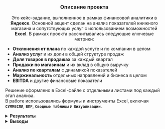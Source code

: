 <h3 align="center">Описание проекта</h3>
<p align="center">
Это кейс-задание, выполненное в рамках финансовой аналитики в <strong>Яндексе</strong>.  
Основной акцент сделан на анализ показателей книжного магазина и сопутствующих услуг с использованием возможностей <strong>Excel</strong>.
В рамках проекта рассчитывались следующие ключевые метрики:
  
- **Отклонения от плана** по каждой услуге и по компании в целом  
- **Анализ услуг** и их доли в общей структуре продаж  
- **Доля товаров в продажах** за каждый квартал  
- **Продажи по магазинам** и их вклад в общую выручку  
- **Анализ по кварталам** с динамикой показателей  
- **Маржинальность** отдельных направлений и бизнеса в целом  
- **EBITDA** и другие финансовые показатели

Решение оформлено в Excel-файле с отдельными листами под каждый этап анализа.  
В работе использовались формулы и инструменты Excel, включая **`СУММЕСЛИ`**, **`ВПР`**, **`Сводные таблицы`** и **`Визуализации`**.
</p>


<details>
<summary><strong>Результаты</strong></summary>

  
<summary><strong>Задание 1: Расчёт текущего и прогнозируемого отклонения от плана по каждой услуге и по компании в целом</strong></summary>

В этом задании необходимо рассчитать:
- **Текущее отклонение от плана** (факт – план)
- **Прогнозируемое отклонение** на основе текущих темпов
- Показатели рассчитываются **по каждой услуге** и **в целом по компании**


### 📊 Таблица 1. Текущее и прогнозируемое выполнение плана по услугам и компании в целом

| Наименование услуги | Plan     | Actual   | Текущее выполнение плана, % | Прогноз выполнения плана, % |
|---------------------|----------|----------|------------------------------|------------------------------|
| Услуга 1            | 10 000   | 8 734    | 87%                          | 192%                         |
| Услуга 2            | 685      | 1 000    | 146%                         | 321%                         |
| Услуга 3            | 1 434    | 1 510    | 105%                         | 232%                         |
| Услуга 4            | 3 515    | 1 205    | 34%                          | 75%                          |
| Услуга 5            | 98 777   | 90 000   | 91%                          | 200%                         |
| **Итого**           | 114 411  | 102 449  | 90%                          | 197%                         |


---

<summary><strong>Задание 2: Определение долей услуг в продажах и визуализация распределения по кварталам</strong></summary>

В этом задании необходимо:

- **Рассчитать долю каждой услуги** в общих продажах за каждый квартал (Q1–Q4)
- **Построить графики**, отображающие распределение услуг в **1-м и 4-м кварталах**
- **Сделать вывод** о ключевых изменениях в структуре продаж между этими периодами


### 📊 Таблица 2. Объём продаж по месяцам и доля услуг в общих продажах по кварталам (Q1–Q4)


| Наименование услуги | Jan  | Feb  | Mar  | Apr  | May  | Jun  | Jul  | Aug  | Sep  | Oct  | Nov  | Dec  | Q1     | Q2     | Q3     | Q4     |
|---------------------|------|------|------|------|------|------|------|------|------|------|------|------|--------|--------|--------|--------|
| Услуга 1            | 1623 | 6821 | 1003 | 5219 | 5675 | 7192 | 4584 | 4754 | 4187 | 3442 | 6068 | 3158 | 14,17% | 26,01% | 16,59% | 19,37% |
| Услуга 2            | 3559 | 6422 | 7787 | 3274 | 4990 | 6419 | 7453 | 6957 | 5012 | 1429 | 3139 | 7572 | 26,65% | 21,12% | 23,82% | 18,57% |
| Услуга 3            | 3062 | 5278 | 5596 | 2331 | 1427 | 5226 | 6795 | 7467 | 3447 | 4526 | 1263 | 6506 | 20,90% | 12,92% | 21,72% | 18,80% |
| Услуга 4            | 4303 | 1826 | 7633 | 2555 | 6220 | 5653 | 3201 | 5365 | 7681 | 1210 | 2918 | 5547 | 20,64% | 20,75% | 19,93% | 14,80% |
| Услуга 5            | 2843 | 3140 | 5783 | 5087 | 3693 | 4573 | 3582 | 3746 | 7305 | 6963 | 4673 | 6975 | 17,65% | 19,20% | 17,95% | 28,46% |


### 📈 Распределение долей услуг в 1-м и 4-м кварталах

![Распределение услуг по Q1 и Q4](https://drive.google.com/uc?export=view&id=1c72tBh0m769KJu7keQ4A-S10N-4rYqkw)


В 1-м квартале лидировала **Услуга 2** (*26,65%*), однако в 4-м квартале её доля снизилась до *18,57%*.  
Наибольший рост продемонстрировала **Услуга 5** — с *17,65%* до *28,46%*.

Это может свидетельствовать об изменении спроса, сезонных колебаниях или перераспределении интереса клиентов к различным услугам.


---


<summary><strong>Задание 3: Составление сводной таблицы по продажам по магазинам и городам</strong></summary>

На основании представленной таблицы:

- Построить **сводную таблицу**, отображающую **суммарные продажи по всем товарам**  
- Агрегировать данные **по магазинам** и **городам**  
- Использовать **сумму продаж** в качестве целевого показателя  
- Настроить структуру и форматирование таблицы для удобства анализа


### 📊 Таблица 3. Суммарные продажи по магазинам и городам


| Город           | Магазин     | Сумма продаж в руб. | Сумма товаров в $ |
|-----------------|-------------|----------------------|--------------------|
| Владимир        | Магазин 10  | 203 136              | 2 031              |
| Владимир        | Магазин 11  | 198 854              | 1 989              |
| Владимир        | Магазин 12  | 230 214              | 2 302              |
| Владимир        | Магазин 13  | 204 970              | 2 050              |
| Владимир        | Магазин 14  | 218 321              | 2 183              |
| Владимир        | Магазин 8   | 197 928              | 1 979              |
| Владимир        | Магазин 9   | 176 479              | 1 765              |
| Дмитров         | Магазин 20  | 204 588              | 2 046              |
| Дмитров         | Магазин 21  | 231 611              | 2 316              |
| Дмитров         | Магазин 22  | 206 587              | 2 066              |
| Дмитров         | Магазин 23  | 177 860              | 1 779              |
| Казань          | Магазин 15  | 197 713              | 1 977              |
| Казань          | Магазин 16  | 156 394              | 1 564              |
| Казань          | Магазин 17  | 221 038              | 2 210              |
| Казань          | Магазин 18  | 236 731              | 2 367              |
| Казань          | Магазин 19  | 197 155              | 1 972              |
| Липецк          | Магазин 24  | 214 490              | 2 145              |
| Липецк          | Магазин 25  | 135 372              | 1 354              |
| Липецк          | Магазин 26  | 146 214              | 1 462              |
| Липецк          | Магазин 27  | 202 413              | 2 024              |
| Липецк          | Магазин 28  | 221 801              | 2 218              |
| Липецк          | Магазин 29  | 147 339              | 1 473              |
| Липецк          | Магазин 30  | 175 243              | 1 752              |
| Липецк          | Магазин 31  | 206 410              | 2 064              |
| Липецк          | Магазин 32  | 219 766              | 2 198              |
| Москва          | Магазин 1   | 234 264              | 2 343              |
| Москва          | Магазин 2   | 145 323              | 1 453              |
| Москва          | Магазин 3   | 227 106              | 2 271              |
| Москва          | Магазин 4   | 204 657              | 2 047              |
| Псков           | Магазин 33  | 166 128              | 1 661              |
| Псков           | Магазин 34  | 208 535              | 2 085              |
| Псков           | Магазин 35  | 202 888              | 2 029              |
| Псков           | Магазин 36  | 211 981              | 2 120              |
| Псков           | Магазин 37  | 212 255              | 2 123              |
| Псков           | Магазин 38  | 160 684              | 1 607              |
| Псков           | Магазин 39  | 210 804              | 2 108              |
| Псков           | Магазин 40  | 147 879              | 1 479              |
| Санкт-Петербург | Магазин 5   | 180 049              | 1 800              |
| Санкт-Петербург | Магазин 6   | 226 166              | 2 262              |
| Санкт-Петербург | Магазин 7   | 203 583              | 2 036              |



---


<summary><strong>Задание 4: Расчёт долей и итогов по магазинам, городам и менеджерам</strong></summary>

- Рассчитать значения в столбце **«Доля продаж магазина в городе, %»**
- Заполнить столбец **«Наименование»** при помощи **`ВПР`** и **`Конкатенации`**
- Заполнить столбец **«Менеджер»** при помощи **`ВПР`** из данных с **Листа 2**
- Рассчитать значения **«Итого по городам»**
- Рассчитать значения **«Итого по менеджерам и магазинам»**


### 📊 Таблица 4. Продажи по магазинам с долей в городе, наименованием и менеджером


| Магазин     | Город             | Продажи, руб        | Доля продаж в городе, % | Наименование                | Менеджер     |
|-------------|-------------------|----------------------|--------------------------|-----------------------------|--------------|
| Магазин 4   | Москва            | 4 038 916            | 21%                      | Магазин 4 (Москва)          |              |
| Магазин 12  | Владимир          | 4 405 623            | 22%                      | Магазин 12 (Владимир)       |              |
| Магазин 5   | Санкт-Петербург   | 5 772 510            | 36%                      | Магазин 5 (Санкт-Петербург) |              |
| Магазин 10  | Владимир          | 5 458 436            | 27%                      | Магазин 10 (Владимир)       |              |
| Магазин 2   | Москва            | 5 283 665            | 27%                      | Магазин 2 (Москва)          |              |
| Магазин 3   | Москва            | 4 500 088            | 23%                      | Магазин 3 (Москва)          |              |
| Магазин 1   | Москва            | 5 576 782            | 29%                      | Магазин 1 (Москва)          |              |
| Магазин 9   | Владимир          | 4 884 473            | 24%                      | Магазин 9 (Владимир)        | Лермонтов    |
| Магазин 15  | Казань            | 4 160 287            | 23%                      | Магазин 15 (Казань)         |              |
| Магазин 6   | Санкт-Петербург   | 4 367 702            | 27%                      | Магазин 6 (Санкт-Петербург) | Толстой      |
| Магазин 8   | Владимир          | 5 572 559            | 27%                      | Магазин 8 (Владимир)        |              |
| Магазин 17  | Казань            | 5 075 483            | 28%                      | Магазин 17 (Казань)         |              |
| Магазин 7   | Санкт-Петербург   | 5 936 030            | 37%                      | Магазин 7 (Санкт-Петербург) |              |
| Магазин 21  | Дмитров           | 5 125 263            | 100%                     | Магазин 21 (Дмитров)        | Маяковский   |
| Магазин 18  | Казань            | 4 503 312            | 25%                      | Магазин 18 (Казань)         |              |
| Магазин 26  | Липецк            | 5 735 695            | 57%                      | Магазин 26 (Липецк)         |              |
| Магазин 24  | Липецк            | 4 305 889            | 43%                      | Магазин 24 (Липецк)         | Носов        |
| Магазин 19  | Казань            | 4 482 906            | 25%                      | Магазин 19 (Казань)         | Пушкин       |


### 📊 Таблица 5. Итого по городам


| Город             | Сумма продаж, руб |
|-------------------|-------------------|
| Москва            | 19 399 451        |
| Казань            | 18 221 988        |
| Дмитров           | 5 125 263         |
| Липецк            | 10 041 584        |
| Псков             | –                 |
| Санкт-Петербург   | 16 076 242        |
| Владимир          | 20 321 091        |
| Краснодар         | –                 |
| **Общий итог**    | **89 185 619,00р.** |


### 📊 Таблица 6. Итого по менеджерам и магазинам


| Менеджер    | Магазин     | Total             |
|-------------|-------------|-------------------|
| Толстой     | Магазин 6   | 4 367 702,00р.     |
| Пушкин      | Магазин 19  | 4 482 906,00р.     |
| Лермонтов   | Магазин 9   | 4 884 473,00р.     |
| Маяковский  | Магазин 21  | 5 125 263,00р.     |
| Носов       | Магазин 24  | 4 305 889,00р.     |
| **Общий итог** |             | **23 166 233,00р.** |


---


<summary><strong>Задание 5: Анализ отклонений от плана по ключевым финансовым показателям</strong></summary>

- Сравнить фактические значения с плановыми по следующим метрикам:
  - **Выручка (Revenue)**
  - **Себестоимость (Cost of Sales)**
  - **Операционные расходы (Operating Expenses)**
  - **Налоги (Tax)**
  - **Чистая прибыль (Net income)**
- Оценить разницу между факт и планом (столбец **ACT vs PLN**)
- Проанализировать показатели:
  - **Contribution Margin**
  - **Contribution Margin, %**
  - **EBITDA**

 
### 📊 Таблица 7. Сравнение фактических и плановых финансовых показателей

| Показатель              | FY2022 ACTUAL | FY2022 PLAN | ACT vs PLN |
|-------------------------|----------------|--------------|-------------|
| Revenue                 | 584            | 481          | 103         |
| Cost of Sales           | 402            | 350          | 52          |
| Operating Expenses      | 160            | 120          | 40          |
| Tax                     | 4              | 2            |             |
| Net income              | 18             | 9            |             |
|                         |                |              |             |
| Contribution Margin     | 182            | 131          |             |
| Contribution Margin, %  | 31%            | 27%          |             |
| EBITDA                  | 22             | 11           |             |



</details>

<details> 

<summary><strong>Выводы</strong></summary>

D рамках кейс-задания от Яндекс были выполнены аналитические расчёты и визуализации, охватывающие ключевые аспекты бизнес-анализа на основе Excel:

- 📈 Проведён **план-факт анализ** по услугам: рассчитаны текущие и прогнозируемые отклонения от плана
- 📊 Выполнен **анализ структуры продаж по кварталам**, определены доли услуг и визуализированы изменения
- 🧾 Построена **сводная таблица по продажам** в разрезе городов и магазинов
- 🧮 Рассчитаны **доли магазинов в продажах по городам**, автоматически заполнены наименования и менеджеры
- 💼 Сравнены **ключевые финансовые показатели (Revenue, Cost, Net income, EBITDA)** с планом, выявлены отклонения

Работа выполнена с использованием формул, сводных таблиц, визуализаций и логики расчётов, отражающей подходы к финансовому и операционному анализу.

🔍 Подробные таблицы, расчёты и графики приведены в файле **Excel "Кейс Финансовый аналитик Яндекс"**.
